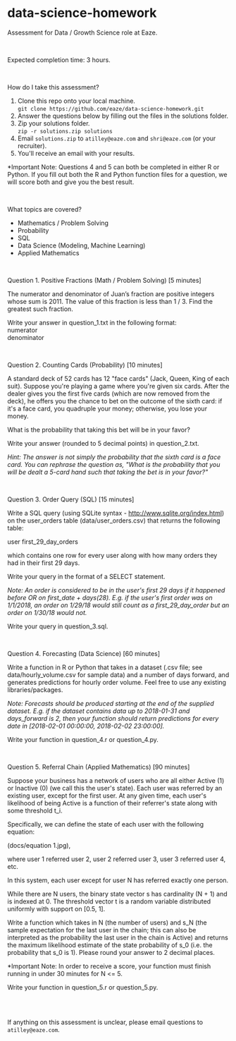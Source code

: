 # data-science-homework

Assessment for Data / Growth Science role at Eaze.

<br />

Expected completion time: 3 hours.

<br />

How do I take this assessment?
  1. Clone this repo onto your local machine.  
      ```git clone https://github.com/eaze/data-science-homework.git```
  2. Answer the questions below by filling out the files in the solutions folder.  
  3. Zip your solutions folder.  
      ```zip -r solutions.zip solutions```  
  4. Email ```solutions.zip``` to ```atilley@eaze.com``` and ```shri@eaze.com``` (or your recruiter).
  5. You'll receive an email with your results.
      
*Important Note: Questions 4 and 5 can both be completed in either R or Python. If you fill out both the R and Python 
function files for a question, we will score both and give you the best result.

<br />

What topics are covered?
  - Mathematics / Problem Solving
  - Probability
  - SQL
  - Data Science (Modeling, Machine Learning)
  - Applied Mathematics

<br />

Question 1. Positive Fractions (Math / Problem Solving) [5 minutes]

The numerator and denominator of Juan’s fraction are positive integers whose 
sum is 2011. The value of this fraction is less than 1 / 3. Find the greatest
such fraction.

Write your answer in question_1.txt in the following format:  
numerator  
denominator

<br />

Question 2. Counting Cards (Probability) [10 minutes]

A standard deck of 52 cards has 12 "face cards" (Jack, Queen, King of each suit).
Suppose you're playing a game where you're given six cards. After the dealer gives
you the first five cards (which are now removed from the deck), he offers 
you the chance to bet on the outcome of the sixth card: if it's a face card, you 
quadruple your money; otherwise, you lose your money.

What is the probability that taking this bet will be in your favor?

Write your answer (rounded to 5 decimal points) in question_2.txt.

*Hint: The answer is not simply the probability that the sixth card is a face card. You can rephrase the question as, "What is the probability that you will be dealt a 5-card hand such that taking the bet is in your favor?"*

<br />

Question 3. Order Query (SQL) [15 minutes]

Write a SQL query (using SQLite syntax - http://www.sqlite.org/index.html) on the user_orders table (data/user_orders.csv)
that returns the following table:

user first_29_day_orders

which contains one row for every user along with how many orders they had in
their first 29 days.

Write your query in the format of a SELECT statement.

*Note: An order is considered to be in the user's first 29 days if
it happened before OR on first_date + days(28). E.g. if the user's first order
was on 1/1/2018, an order on 1/29/18 would still count as a first_29_day_order but an order on 1/30/18 would not.*

Write your query in question_3.sql.

<br />

Question 4. Forecasting (Data Science) [60 minutes]

Write a function in R or Python that takes in a dataset (.csv file; see data/hourly_volume.csv for sample data)
and a number of days forward, and generates predictions for hourly
order volume. Feel free to use any existing libraries/packages.

*Note: Forecasts should be produced starting at the end of the supplied dataset. E.g. if the dataset contains data up to 2018-01-31 and days_forward is 2, then your function should return predictions for every date in [2018-02-01 00:00:00, 2018-02-02 23:00:00].*

Write your function in question_4.r or question_4.py.

<br />

Question 5. Referral Chain (Applied Mathematics) [90 minutes]

Suppose your business has a network of users who are all either Active (1) or
Inactive (0) (we call this the user's state). Each user was referred by an existing
user, except for the first user. At any given time, each user's likelihood of being 
Active is a function of their referrer's state along with some threshold t_i.

Specifically, we can define the state of each user with the following equation:

(docs/equation 1.jpg),

where user 1 referred user 2, user 2 referred user 3, user 3 referred user 4, etc.

In this system, each user except for user N has referred exactly one person.

While there are N users, the binary state vector s has cardinality (N + 1) and is 
indexed at 0. The threshold vector t is a random variable distributed uniformly 
with support on [0.5, 1].

Write a function which takes in N (the number of users) and s_N (the sample 
expectation for the last user in the chain; this can also be interpreted as
the probability the last user in the chain is Active) and returns the maximum 
likelihood estimate of the state probability of s_0 (i.e. the probability 
that s_0 is 1). Please round your answer to 2 decimal places.

*Important Note: In order to receive a score, your function must finish running
in under 30 minutes for N <= 5.

Write your function in question_5.r or question_5.py.

<br />

<br />

If anything on this assessment is unclear, please email questions to ```atilley@eaze.com```.

